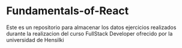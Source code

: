 # Fundamentals-of-React
Este es un repositorio para almacenar los datos ejercicios realizados durante la realizacion del curso FullStack Developer ofrecido por la universidad de Hensilki
